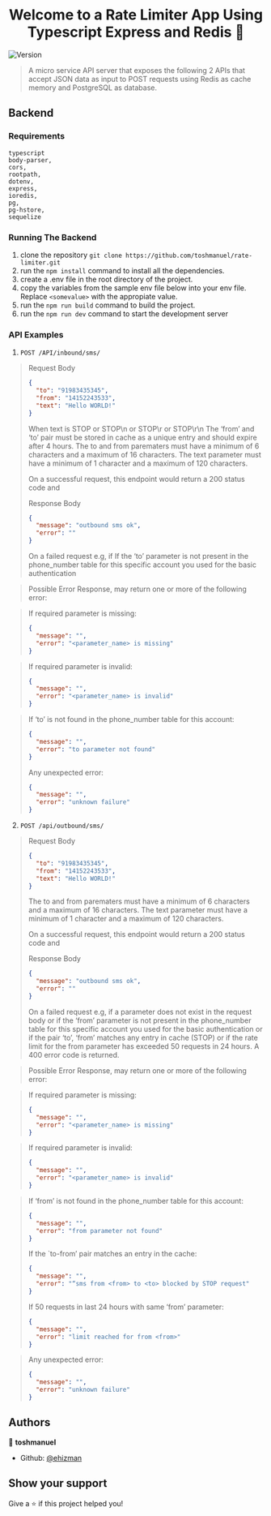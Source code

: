 <h1 align="center">Welcome to a Rate Limiter App Using Typescript Express and Redis 👋</h1>
<p>
  <img alt="Version" src="https://img.shields.io/badge/version-1.0-blue.svg?cacheSeconds=2592000" />
</p>

> A micro service API server that exposes the following 2 APIs that accept JSON data as input to POST requests using Redis as cache memory and PostgreSQL as database.

## Backend

### Requirements

```
typescript
body-parser,
cors,
rootpath,
dotenv,
express,
ioredis,
pg,
pg-hstore,
sequelize
```

### Running The Backend

1. clone the repository `git clone https://github.com/toshmanuel/rate-limiter.git`
1. run the `npm install` command to install all the dependencies.
1. create a .env file in the root directory of the project.
1. copy the variables from the sample env file below into your env file. Replace `<somevalue>` with the appropiate value.
1. run the `npm run build` command to build the project.
1. run the `npm run dev` command to start the development server

### API Examples

1. `POST /API/inbound/sms/`

> Request Body
>
> ```json
> {
>   "to": "91983435345",
>   "from": "14152243533",
>   "text": "Hello WORLD!"
> }
> ```
>
> When text is STOP or STOP\n or STOP\r or STOP\r\n The ‘from’ and ‘to’ pair must be stored in cache as a unique entry and should expire after 4 hours. The to and from parematers must have a minimum of 6 characters and a maximum of 16 characters. The text parameter must have a minimum of 1 character and a maximum of 120 characters.
>
> On a successful request, this endpoint would return a 200 status code and
>
> Response Body
>
> ```json
> {
>   "message": "outbound sms ok",
>   "error": ""
> }
> ```
>
> On a failed request e.g, if If the ‘to’ parameter is not present in the phone_number table for this specific account you used for the basic authentication

> Possible Error Response, may return one or more of the following error:

> If required parameter is missing:
>
> ```json
> {
>   "message": "",
>   "error": "<parameter_name> is missing"
> }
> ```

> If required parameter is invalid:
>
> ```json
> {
>   "message": "",
>   "error": "<parameter_name> is invalid"
> }
> ```

> If ‘to’ is not found in the phone_number table for this account:
>
> ```json
> {
>   "message": "",
>   "error": "to parameter not found"
> }
> ```
>
> Any unexpected error:
>
> ```json
> {
>   "message": "",
>   "error": "unknown failure"
> }
> ```

2. `POST /api/outbound/sms/`

> Request Body
>
> ```json
> {
>   "to": "91983435345",
>   "from": "14152243533",
>   "text": "Hello WORLD!"
> }
> ```
>
> The to and from parematers must have a minimum of 6 characters and a maximum of 16 characters. The text parameter must have a minimum of 1 character and a maximum of 120 characters.
>
> On a successful request, this endpoint would return a 200 status code and
>
> Response Body
>
> ```json
> {
>   "message": "outbound sms ok",
>   "error": ""
> }
> ```
>
> On a failed request e.g, if a parameter does not exist in the request body or if the ‘from’ parameter is not present in the phone_number table for this specific account
> you used for the basic authentication or if the pair ‘to’, ‘from’ matches any entry in cache (STOP) or if the rate limit for the from parameter has exceeded 50 requests in 24 hours. A 400 error code is returned.

> Possible Error Response, may return one or more of the following error:

> If required parameter is missing:
>
> ```json
> {
>   "message": "",
>   "error": "<parameter_name> is missing"
> }
> ```

> If required parameter is invalid:
>
> ```json
> {
>   "message": "",
>   "error": "<parameter_name> is invalid"
> }
> ```

> If ‘from’ is not found in the phone_number table for this account:
>
> ```json
> {
>   "message": "",
>   "error": "from parameter not found"
> }
> ```
>
> If the `to-from’ pair matches an entry in the cache:
>
> ```json
> {
>   "message": "",
>   "error": "“sms from <from> to <to> blocked by STOP request"
> }
> ```
>
> If 50 requests in last 24 hours with same ‘from’ parameter:
>
> ```json
> {
>   "message": "",
>   "error": "limit reached for from <from>"
> }
> ```

> Any unexpected error:
>
> ```json
> {
>   "message": "",
>   "error": "unknown failure"
> }
> ```

## Authors

👤 **toshmanuel**

- Github: [@ehizman](https://github.com/toshmanuel)

## Show your support

Give a ⭐️ if this project helped you!
